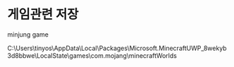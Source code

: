 # 게임관련 저장  
minjung game



C:\Users\tinyos\AppData\Local\Packages\Microsoft.MinecraftUWP_8wekyb3d8bbwe\LocalState\games\com.mojang\minecraftWorlds


